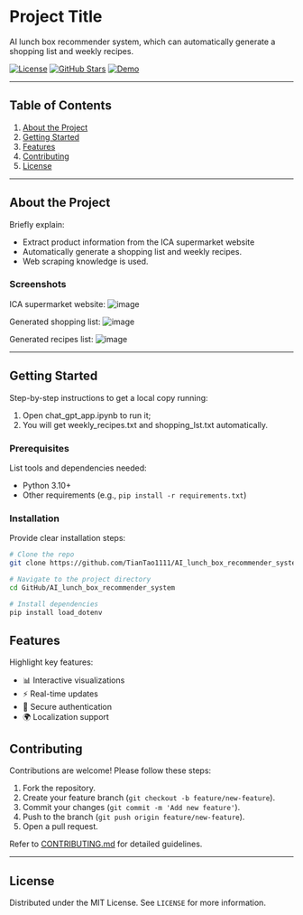 # Project Title
AI lunch box recommender system, which can automatically generate a shopping list and weekly recipes.

[![License](https://img.shields.io/badge/license-MIT-blue.svg)](LICENSE)
[![GitHub Stars](https://img.shields.io/github/stars/cajjster/lunch_box_planner.svg)](https://github.com/cajjster/lunch_box_planner/stargazers)
[![Demo](https://img.shields.io/badge/demo-live-brightgreen)](https://your-live-demo-link.com)

---

## Table of Contents

1. [About the Project](#about-the-project)
2. [Getting Started](#getting-started)
3. [Features](#features)
4. [Contributing](#contributing)
5. [License](#license)

---

## About the Project

Briefly explain:
-  Extract product information from the ICA supermarket website
-  Automatically generate a shopping list and weekly recipes.
-  Web scraping knowledge is used.

### Screenshots

ICA supermarket website:
![image](https://github.com/user-attachments/assets/af35366f-da87-4bef-82da-c676000e912a)

Generated shopping list:
![image](https://github.com/user-attachments/assets/48f591f2-688e-486e-ae6d-adb23b6849fd)

Generated recipes list:
![image](https://github.com/user-attachments/assets/fe9020a0-cc9d-4f42-80f4-339724d8b1ff)

---

## Getting Started

Step-by-step instructions to get a local copy running:
1. Open chat_gpt_app.ipynb to run it;
2. You will get weekly_recipes.txt and shopping_lst.txt automatically.

### Prerequisites

List tools and dependencies needed:
- Python 3.10+
- Other requirements (e.g., `pip install -r requirements.txt`)

### Installation

Provide clear installation steps:

```bash
# Clone the repo
git clone https://github.com/TianTao1111/AI_lunch_box_recommender_system.git

# Navigate to the project directory
cd GitHub/AI_lunch_box_recommender_system

# Install dependencies
pip install load_dotenv
```

## Features

Highlight key features:

- 📊 Interactive visualizations
- ⚡ Real-time updates
- 🔐 Secure authentication
- 🌍 Localization support

## Contributing

Contributions are welcome! Please follow these steps:

1. Fork the repository.
2. Create your feature branch (`git checkout -b feature/new-feature`).
3. Commit your changes (`git commit -m 'Add new feature'`).
4. Push to the branch (`git push origin feature/new-feature`).
5. Open a pull request.

Refer to [CONTRIBUTING.md](CONTRIBUTING.md) for detailed guidelines.

---

## License

Distributed under the MIT License. See `LICENSE` for more information.

